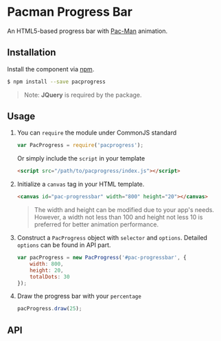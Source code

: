 # Pacman Progress Bar

An HTML5-based progress bar with [Pac-Man](https://en.wikipedia.org/wiki/Pac-Man) animation.

## Installation

Install the component via [npm](https://www.npmjs.com/).

```bash
$ npm install --save pacprogress
```

> Note: **JQuery** is required by the package.

## Usage


1. You can `require` the module under CommonJS standard

    ```javascript
    var PacProgress = require('pacprogress');
    ```

    Or simply include the `script` in your template

    ```html
    <script src="/path/to/pacprogress/index.js"></script>
    ```

1. Initialize a `canvas` tag in your HTML template.

    ```html
    <canvas id="pac-progressbar" width="800" height="20"></canvas>
    ```

    > The width and height can be modified due to your app's needs. However, a width not less than 100 and height not less 10 is preferred for better animation performance.

1. Construct a `PacProgress` object with `selector` and `options`. Detailed `options` can be found in API part.

    ```javascript
    var pacProgress = new PacProgress('#pac-progressbar', {
    	width: 800,
    	height: 20,
    	totalDots: 30
    });
    ```

1. Draw the progress bar with your `percentage`

    ```javascript
    pacProgress.draw(25);
    ```

## API
